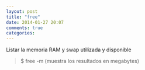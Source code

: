 ```yaml
---
layout: post
title: "free"
date: 2014-01-27 20:07
comments: true
categories: 
---
```

Listar la memoria RAM y swap utilizada y disponible

>$ free -m (muestra los resultados en megabytes)

